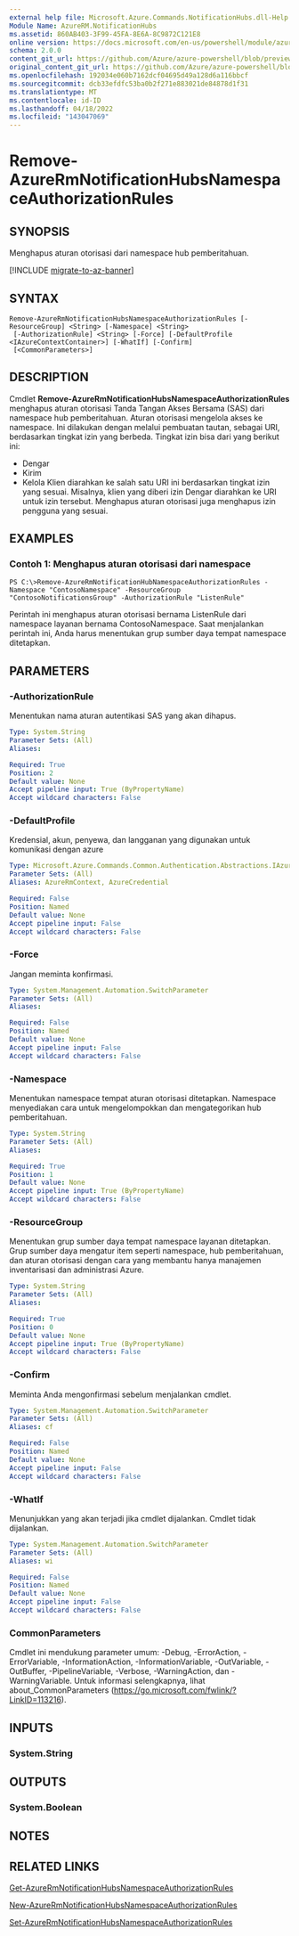```yaml
---
external help file: Microsoft.Azure.Commands.NotificationHubs.dll-Help.xml
Module Name: AzureRM.NotificationHubs
ms.assetid: 860AB403-3F99-45FA-8E6A-8C9872C121E8
online version: https://docs.microsoft.com/en-us/powershell/module/azurerm.notificationhubs/remove-azurermnotificationhubsnamespaceauthorizationrules
schema: 2.0.0
content_git_url: https://github.com/Azure/azure-powershell/blob/preview/src/ResourceManager/NotificationHubs/Commands.NotificationHubs/help/Remove-AzureRmNotificationHubsNamespaceAuthorizationRules.md
original_content_git_url: https://github.com/Azure/azure-powershell/blob/preview/src/ResourceManager/NotificationHubs/Commands.NotificationHubs/help/Remove-AzureRmNotificationHubsNamespaceAuthorizationRules.md
ms.openlocfilehash: 192034e060b7162dcf04695d49a128d6a116bbcf
ms.sourcegitcommit: dcb33efdfc53ba0b2f271e883021de84878d1f31
ms.translationtype: MT
ms.contentlocale: id-ID
ms.lasthandoff: 04/18/2022
ms.locfileid: "143047069"
---
```

# Remove-AzureRmNotificationHubsNamespaceAuthorizationRules

## SYNOPSIS
Menghapus aturan otorisasi dari namespace hub pemberitahuan.

[!INCLUDE [migrate-to-az-banner](../../includes/migrate-to-az-banner.md)]

## SYNTAX

```
Remove-AzureRmNotificationHubsNamespaceAuthorizationRules [-ResourceGroup] <String> [-Namespace] <String>
 [-AuthorizationRule] <String> [-Force] [-DefaultProfile <IAzureContextContainer>] [-WhatIf] [-Confirm]
 [<CommonParameters>]
```

## DESCRIPTION
Cmdlet **Remove-AzureRmNotificationHubsNamespaceAuthorizationRules** menghapus aturan otorisasi Tanda Tangan Akses Bersama (SAS) dari namespace hub pemberitahuan.
Aturan otorisasi mengelola akses ke namespace.
Ini dilakukan dengan melalui pembuatan tautan, sebagai URI, berdasarkan tingkat izin yang berbeda.
Tingkat izin bisa dari yang berikut ini: 
- Dengar
- Kirim
- Kelola Klien diarahkan ke salah satu URI ini berdasarkan tingkat izin yang sesuai.
Misalnya, klien yang diberi izin Dengar diarahkan ke URI untuk izin tersebut.
Menghapus aturan otorisasi juga menghapus izin pengguna yang sesuai.

## EXAMPLES

### Contoh 1: Menghapus aturan otorisasi dari namespace
```
PS C:\>Remove-AzureRmNotificationHubNamespaceAuthorizationRules -Namespace "ContosoNamespace" -ResourceGroup "ContosoNotificationsGroup" -AuthorizationRule "ListenRule"
```

Perintah ini menghapus aturan otorisasi bernama ListenRule dari namespace layanan bernama ContosoNamespace.
Saat menjalankan perintah ini, Anda harus menentukan grup sumber daya tempat namespace ditetapkan.

## PARAMETERS

### -AuthorizationRule
Menentukan nama aturan autentikasi SAS yang akan dihapus.

```yaml
Type: System.String
Parameter Sets: (All)
Aliases:

Required: True
Position: 2
Default value: None
Accept pipeline input: True (ByPropertyName)
Accept wildcard characters: False
```

### -DefaultProfile
Kredensial, akun, penyewa, dan langganan yang digunakan untuk komunikasi dengan azure

```yaml
Type: Microsoft.Azure.Commands.Common.Authentication.Abstractions.IAzureContextContainer
Parameter Sets: (All)
Aliases: AzureRmContext, AzureCredential

Required: False
Position: Named
Default value: None
Accept pipeline input: False
Accept wildcard characters: False
```

### -Force
Jangan meminta konfirmasi.

```yaml
Type: System.Management.Automation.SwitchParameter
Parameter Sets: (All)
Aliases:

Required: False
Position: Named
Default value: None
Accept pipeline input: False
Accept wildcard characters: False
```

### -Namespace
Menentukan namespace tempat aturan otorisasi ditetapkan.
Namespace menyediakan cara untuk mengelompokkan dan mengategorikan hub pemberitahuan.

```yaml
Type: System.String
Parameter Sets: (All)
Aliases:

Required: True
Position: 1
Default value: None
Accept pipeline input: True (ByPropertyName)
Accept wildcard characters: False
```

### -ResourceGroup
Menentukan grup sumber daya tempat namespace layanan ditetapkan.
Grup sumber daya mengatur item seperti namespace, hub pemberitahuan, dan aturan otorisasi dengan cara yang membantu hanya manajemen inventarisasi dan administrasi Azure.

```yaml
Type: System.String
Parameter Sets: (All)
Aliases:

Required: True
Position: 0
Default value: None
Accept pipeline input: True (ByPropertyName)
Accept wildcard characters: False
```

### -Confirm
Meminta Anda mengonfirmasi sebelum menjalankan cmdlet.

```yaml
Type: System.Management.Automation.SwitchParameter
Parameter Sets: (All)
Aliases: cf

Required: False
Position: Named
Default value: None
Accept pipeline input: False
Accept wildcard characters: False
```

### -WhatIf
Menunjukkan yang akan terjadi jika cmdlet dijalankan. Cmdlet tidak dijalankan.

```yaml
Type: System.Management.Automation.SwitchParameter
Parameter Sets: (All)
Aliases: wi

Required: False
Position: Named
Default value: None
Accept pipeline input: False
Accept wildcard characters: False
```

### CommonParameters
Cmdlet ini mendukung parameter umum: -Debug, -ErrorAction, -ErrorVariable, -InformationAction, -InformationVariable, -OutVariable, -OutBuffer, -PipelineVariable, -Verbose, -WarningAction, dan -WarningVariable. Untuk informasi selengkapnya, lihat about_CommonParameters (https://go.microsoft.com/fwlink/?LinkID=113216).

## INPUTS

### System.String

## OUTPUTS

### System.Boolean

## NOTES

## RELATED LINKS

[Get-AzureRmNotificationHubsNamespaceAuthorizationRules](./Get-AzureRmNotificationHubsNamespaceAuthorizationRules.md)

[New-AzureRmNotificationHubsNamespaceAuthorizationRules](./New-AzureRmNotificationHubsNamespaceAuthorizationRules.md)

[Set-AzureRmNotificationHubsNamespaceAuthorizationRules](./Set-AzureRmNotificationHubsNamespaceAuthorizationRules.md)


